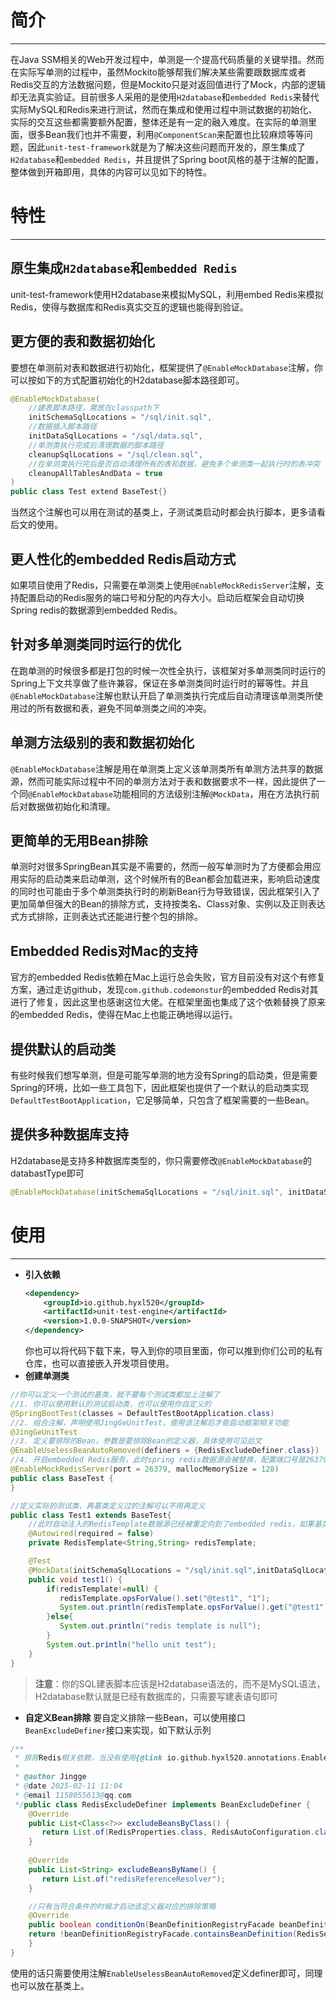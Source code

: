 # 简介
---

在Java SSM相关的Web开发过程中，单测是一个提高代码质量的关键举措。然而在实际写单测的过程中，虽然Mockito能够帮我们解决某些需要跟数据库或者Redis交互的方法数据问题，但是Mockito只是对返回值进行了Mock，内部的逻辑却无法真实验证。目前很多人采用的是使用`H2database`和`embedded Redis`来替代实际MySQL和Redis来进行测试，然而在集成和使用过程中测试数据的初始化、实际的交互这些都需要额外配置，整体还是有一定的融入难度。在实际的单测里面，很多Bean我们也并不需要，利用`@ComponentScan`来配置也比较麻烦等等问题，因此`unit-test-framework`就是为了解决这些问题而开发的，原生集成了`H2database`和`embedded Redis`，并且提供了Spring boot风格的基于注解的配置，整体做到开箱即用，具体的内容可以见如下的特性。
# 特性
---
## 原生集成`H2database`和`embedded Redis`
unit-test-framework使用H2database来模拟MySQL，利用embed Redis来模拟Redis，使得与数据库和Redis真实交互的逻辑也能得到验证。

## 更方便的表和数据初始化
要想在单测前对表和数据进行初始化，框架提供了`@EnableMockDatabase`注解，你可以按如下的方式配置初始化的H2database脚本路径即可。
```java
@EnableMockDatabase(
	//建表脚本路径，需放在classpath下
	initSchemaSqlLocations = "/sql/init.sql", 
	//数据插入脚本路径
	initDataSqlLocations = "/sql/data.sql",  
	//单测类执行完成后清理数据的脚本路径
	cleanupSqlLocations = "/sql/clean.sql", 
	//在单测类执行完后是否自动清理所有的表和数据，避免多个单测类一起执行时的表冲突
	cleanupAllTablesAndData = true
)
public class Test extend BaseTest{}
```
当然这个注解也可以用在测试的基类上，子测试类启动时都会执行脚本，更多请看后文的使用。

## 更人性化的embedded Redis启动方式
如果项目使用了Redis，只需要在单测类上使用`@EnableMockRedisServer`注解，支持配置启动的Redis服务的端口号和分配的内存大小。启动后框架会自动切换Spring redis的数据源到embedded Redis。

## 针对多单测类同时运行的优化
在跑单测的时候很多都是打包的时候一次性全执行，该框架对多单测类同时运行的Spring上下文共享做了些许兼容，保证在多单测类同时运行时的幂等性。并且`@EnableMockDatabase`注解也默认开启了单测类执行完成后自动清理该单测类所使用过的所有数据和表，避免不同单测类之间的冲突。

## 单测方法级别的表和数据初始化
`@EnableMockDatabase`注解是用在单测类上定义该单测类所有单测方法共享的数据源，然而可能实际过程中不同的单测方法对于表和数据要求不一样，因此提供了一个同`@EnableMockDatabase`功能相同的方法级别注解`@MockData`，用在方法执行前后对数据做初始化和清理。

## 更简单的无用Bean排除
单测时对很多SpringBean其实是不需要的，然而一般写单测时为了方便都会用应用实际的启动类来启动单测，这个时候所有的Bean都会加载进来，影响启动速度的同时也可能由于多个单测类执行时的刷新Bean行为导致错误，因此框架引入了更加简单但强大的Bean的排除方式，支持按类名、Class对象、实例以及正则表达式方式排除，正则表达式还能进行整个包的排除。

## Embedded Redis对Mac的支持
官方的embedded Redis依赖在Mac上运行总会失败，官方目前没有对这个有修复方案，通过走访github，发现`com.github.codemonstur`的embedded Redis对其进行了修复，因此这里也感谢这位大佬。在框架里面也集成了这个依赖替换了原来的embedded Redis，使得在Mac上也能正确地得以运行。

## 提供默认的启动类
有些时候我们想写单测，但是可能写单测的地方没有Spring的启动类，但是需要Spring的环境，比如一些工具包下，因此框架也提供了一个默认的启动类实现`DefaultTestBootApplication`，它足够简单，只包含了框架需要的一些Bean。

## 提供多种数据库支持
H2database是支持多种数据库类型的，你只需要修改`@EnableMockDatabase`的databastType即可
```java
@EnableMockDatabase(initSchemaSqlLocations = "/sql/init.sql", initDataSqlLocations = "/sql/data.sql",databaseType = MockDatabaseType.ORACLE)
```

# 使用
---
- **引入依赖**
	```xml
	<dependency>  
	    <groupId>io.github.hyxl520</groupId>  
	    <artifactId>unit-test-engine</artifactId>  
	    <version>1.0.0-SNAPSHOT</version>  
	</dependency>
	```
	你也可以将代码下载下来，导入到你的项目里面，你可以推到你们公司的私有仓库，也可以直接嵌入开发项目使用。
- **创建单测类**
```java
//你可以定义一个测试的基类，就不要每个测试类都加上注解了
//1. 你可以使用默认的测试启动类，也可以使用你自定义的
@SpringBootTest(classes = DefaultTestBootApplication.class)
//2. 组合注解，声明使用JingGeUnitTest，使用该注解后才能启动框架相关功能
@JingGeUnitTest
//3. 定义要排除的Bean，参数是要排除Bean的定义器，具体使用可见后文
@EnableUselessBeanAutoRemoved(definers = {RedisExcludeDefiner.class})
//4. 开启embedded Redis服务，此时spring redis数据源会被替换，配置端口号是26379，分配内存为128MB
@EnableMockRedisServer(port = 26379, mallocMemorySize = 128)
public class BaseTest {  
}

//定义实际的测试类，再基类定义过的注解可以不用再定义
public class Test1 extends BaseTest{
	//此时自动注入的RedisTemplate数据源已经被重定向到了embedded redis，如果基类或者子类没有@EnableMockRedisServer注解，则Spring Redis的相关Bean都会被移除，加速启动
    @Autowired(required = false)  
    private RedisTemplate<String,String> redisTemplate;

	@Test
	@MockData(initSchemaSqlLocations = "/sql/init.sql",initDataSqlLocations = "/sql/data.sql")  
	public void test1() {  
	    if(redisTemplate!=null) {  
	       redisTemplate.opsForValue().set("@test1", "1");  
	       System.out.println(redisTemplate.opsForValue().get("@test1"));  
	    }else{  
	       System.out.println("redis template is null");  
	    }  
	    System.out.println("hello unit test");  
	}
}


```
> **注意**：你的SQL建表脚本应该是H2database语法的，而不是MySQL语法，H2database默认就是已经有数据库的，只需要写建表语句即可
	
- **自定义Bean排除**
要自定义排除一些Bean，可以使用接口`BeanExcludeDefiner`接口来实现，如下默认示列
```java
/**  
 * 排除Redis相关依赖，当没有使用{@link io.github.hyxl520.annotations.EnableMockRedisServer}时生效  
 *  
 * @author Jingge  
 * @date 2025-02-11 11:04  
 * @email 1158055613@qq.com  
 */public class RedisExcludeDefiner implements BeanExcludeDefiner {  
    @Override  
    public List<Class<?>> excludeBeansByClass() {  
       return List.of(RedisProperties.class, RedisAutoConfiguration.class, RedisTemplate.class,  StringRedisTemplate.class, RedisConverter.class, RedisKeyValueAdapter.class,  RedisKeyValueTemplate.class);  
    }  
  
    @Override  
    public List<String> excludeBeansByName() {  
       return List.of("redisReferenceResolver");  
    }  

	//只有当符合条件的时候才启动该定义器对应的排除策略
    @Override  
    public boolean conditionOn(BeanDefinitionRegistryFacade beanDefinitionRegistryFacade) {  
    return !beanDefinitionRegistryFacade.containsBeanDefinition(RedisServerConfig.class.getName());  
    }  
}
```
使用的话只需要使用注解`EnableUselessBeanAutoRemoved`定义definer即可，同理也可以放在基类上。